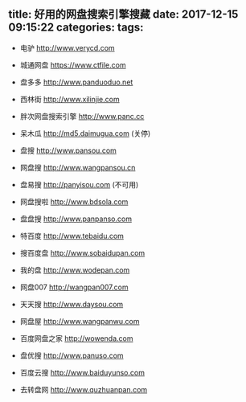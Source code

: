 title: 好用的网盘搜索引擎搜藏
date: 2017-12-15 09:15:22
categories:
tags:
---

* 电驴 http://www.verycd.com


* 城通网盘 https://www.ctfile.com


* 盘多多 http://www.panduoduo.net


* 西林街 http://www.xilinjie.com


* 胖次网盘搜索引擎 http://www.panc.cc


* 呆木瓜 http://md5.daimugua.com (关停)


* 盘搜 http://www.pansou.com


* 网盘搜 http://www.wangpansou.cn


* 盘易搜 http://panyisou.com (不可用)


* 网盘搜啦 http://www.bdsola.com


* 盘盘搜 http://www.panpanso.com


* 特百度 http://www.tebaidu.com


* 搜百度盘 http://www.sobaidupan.com


* 我的盘 http://www.wodepan.com


* 网盘007 http://wangpan007.com


* 天天搜 http://www.daysou.com


* 网盘屋 http://www.wangpanwu.com


* 百度网盘之家 http://wowenda.com


* 盘优搜 http://www.panuso.com


* 百度云搜 http://www.baiduyunso.com


* 去转盘网 http://www.quzhuanpan.com
